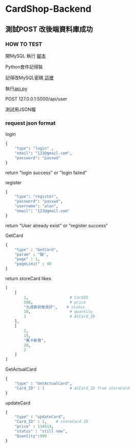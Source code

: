 # CardShop-Backend

## 測試POST 改後端資料庫成功

### HOW TO TEST

開MySQL 執行 [腳本](https://github.com/Madfater/CardShop/blob/backend_qq816/Backend/Sql_Init.txt)

Python套件記得裝

記得改MySQL密碼 [這裡](https://github.com/Madfater/CardShop/blob/backend_qq816/Backend/mysql.py)

執行[api.py](https://github.com/Madfater/CardShop/blob/backend_qq816/Backend/api.py)

POST 127.0.0.1:5000/api/user

測試用JSON檔


### request json format
login
```python
{
    "type": "login" ,
    "email": "123@gmail.com",
    "password": "passwd"
}
```
return "login success" or "login failed"


register
```python
{
    "type": "register",
    "password": "passwd",
    "username": "alan",
    "email": "123@gmail.com"
}
```
return "User already exist" or "register success"

GetCard
```python
{
    "type" : "GetCard", 
    "param" : "龍",
    "page" : 1,
    "pageLimit" : 40
}
```
return storeCard likes
```python
[
    [
        1,                  # CardID
        500,                # price
        "九成新狀態良好",    # status
        10,                 # quantity
        1                   # ACCard_ID
    ],
    [
        2,
        15,
        "舊卡新賣",
        20,
        2
    ]
]
```

GetActualCard
```python
{
    "type" : "GetActualCard", 
    "Card_ID" : 1           # ACCard_ID from storeCard
}
```
updateCard
```python
{
    "type" : "updateCard", 
    "Card_ID" : 1,    # storeCard ID
    "price" : 114514,
    "status" : "still new",
    "Quantity":999
}
```